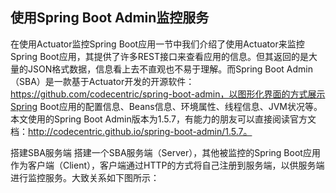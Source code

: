 ## 使用Spring Boot Admin监控服务
在使用Actuator监控Spring Boot应用一节中我们介绍了使用Actuator来监控Spring Boot应用，其提供了许多REST接口来查看应用的信息。但其返回的是大量的JSON格式数据，信息看上去不直观也不易于理解。而Spring Boot Admin（SBA）是一款基于Actuator开发的开源软件：https://github.com/codecentric/spring-boot-admin，以图形化界面的方式展示Spring Boot应用的配置信息、Beans信息、环境属性、线程信息、JVM状况等。本文使用的Spring Boot Admin版本为1.5.7，有能力的朋友可以直接阅读官方文档：http://codecentric.github.io/spring-boot-admin/1.5.7。

搭建SBA服务端
搭建一个SBA服务端（Server），其他被监控的Spring Boot应用作为客户端（Client），客户端通过HTTP的方式将自己注册到服务端，以供服务端进行监控服务。大致关系如下图所示：